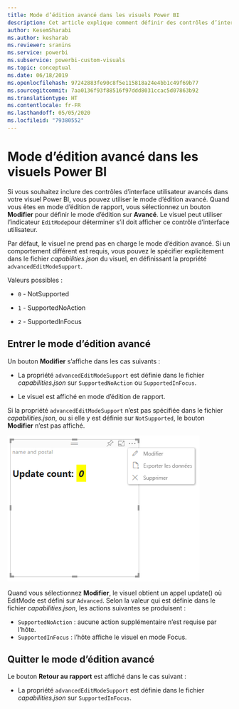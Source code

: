 ```yaml
---
title: Mode d’édition avancé dans les visuels Power BI
description: Cet article explique comment définir des contrôles d’interface utilisateur avancés dans les visuels Power BI.
author: KesemSharabi
ms.author: kesharab
ms.reviewer: sranins
ms.service: powerbi
ms.subservice: powerbi-custom-visuals
ms.topic: conceptual
ms.date: 06/18/2019
ms.openlocfilehash: 97242883fe90c8f5e115818a24e4bb1c49f69b77
ms.sourcegitcommit: 7aa0136f93f88516f97ddd8031ccac5d07863b92
ms.translationtype: HT
ms.contentlocale: fr-FR
ms.lasthandoff: 05/05/2020
ms.locfileid: "79380552"
---
```

# <a name="advanced-edit-mode-in-power-bi-visuals"></a>Mode d’édition avancé dans les visuels Power BI

Si vous souhaitez inclure des contrôles d’interface utilisateur avancés dans votre visuel Power BI, vous pouvez utiliser le mode d’édition avancé. Quand vous êtes en mode d’édition de rapport, vous sélectionnez un bouton **Modifier** pour définir le mode d’édition sur **Avancé**. Le visuel peut utiliser l’indicateur `EditMode`pour déterminer s’il doit afficher ce contrôle d’interface utilisateur.

Par défaut, le visuel ne prend pas en charge le mode d’édition avancé. Si un comportement différent est requis, vous pouvez le spécifier explicitement dans le fichier *capabilities.json* du visuel, en définissant la propriété `advancedEditModeSupport`.

Valeurs possibles :

- `0` - NotSupported

- `1` - SupportedNoAction

- `2` - SupportedInFocus

## <a name="enter-advanced-edit-mode"></a>Entrer le mode d’édition avancé

Un bouton **Modifier** s’affiche dans les cas suivants :

* La propriété `advancedEditModeSupport` est définie dans le fichier *capabilities.json* sur `SupportedNoAction` ou `SupportedInFocus`.

* Le visuel est affiché en mode d’édition de rapport.

Si la propriété `advancedEditModeSupport` n’est pas spécifiée dans le fichier *capabilities.json*, ou si elle y est définie sur `NotSupported`, le bouton **Modifier** n’est pas affiché.

![Passer au mode Édition](media/advanced-edit-mode/edit-mode.png)

Quand vous sélectionnez **Modifier**, le visuel obtient un appel update() où EditMode est défini sur `Advanced`. Selon la valeur qui est définie dans le fichier *capabilities.json*, les actions suivantes se produisent :

* `SupportedNoAction` : aucune action supplémentaire n’est requise par l’hôte.
* `SupportedInFocus` : l’hôte affiche le visuel en mode Focus.

## <a name="exit-advanced-edit-mode"></a>Quitter le mode d’édition avancé

Le bouton **Retour au rapport** est affiché dans le cas suivant :

* La propriété `advancedEditModeSupport` est définie dans le fichier *capabilities.json* sur `SupportedInFocus`.
